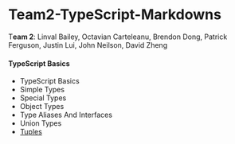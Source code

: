 # Team2-TypeScript-Markdowns

 T**eam 2**:  Linval Bailey, Octavian Carteleanu, Brendon Dong, Patrick  Ferguson,  Justin Lui,  John Neilson, David Zheng

 #### TypeScript Basics

- TypeScript Basics
- Simple Types
- Special Types
- Object Types
- Type Aliases And Interfaces
- Union Types
- [Tuples](https://github.com/Training-241209/david-zheng/blob/main/TypeScriptBasics.MD)

